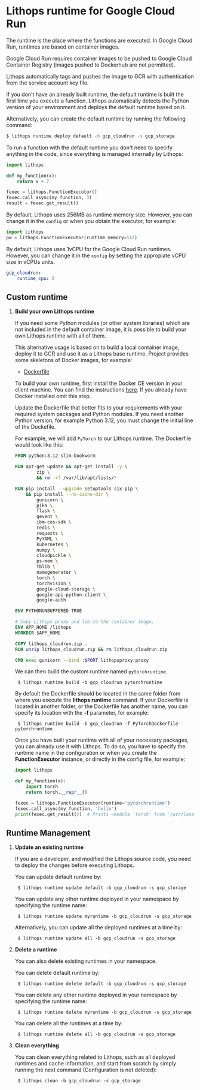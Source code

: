 # Lithops runtime for Google Cloud Run

The runtime is the place where the functions are executed. In Google Cloud Run, runtimes are based on container images.

Google Cloud Run requires container images to be pushed to Google Cloud Container Registry (images pushed to Dockerhub are not permitted).

Lithops automatically tags and pushes the image to GCR with authentication from the service account key file. 

If you don't have an already built runtime, the default runtime is built the first time you execute a function. Lithops automatically detects the Python version of your environment and deploys the default runtime based on it.

Alternatively, you can create the default runtime by running the following command:

```bash
$ lithops runtime deploy default -b gcp_cloudrun -s gcp_storage
```

To run a function with the default runtime you don't need to specify anything in the code, since everything is managed internally by Lithops:

```python
import lithops

def my_function(x):
    return x + 7

fexec = lithops.FunctionExecutor()
fexec.call_async(my_function, 3)
result = fexec.get_result()
```

By default, Lithops uses 256MB as runtime memory size. However, you can change it in the `config` or when you obtain the executor, for example:

```python
import lithops
pw = lithops.FunctionExecutor(runtime_memory=512)
```

By default, Lithops uses 1vCPU for the Google Cloud Run runtimes. However, you can change it in the `config` by setting the appropiate vCPU size in vCPUs units.

```yaml
gcp_cloudrun:
    runtime_cpu: 2
```

## Custom runtime

1. **Build your own Lithops runtime**

    If you need some Python modules (or other system libraries) which are not included in the default container image, it is possible to build your own Lithops runtime with all of them.

    This alternative usage is based on to build a local container image, deploy it to GCR and use it as a Lithops base runtime.
    Project provides some skeletons of Docker images, for example:

    * [Dockerfile](Dockerfile) 

    To build your own runtime, first install the Docker CE version in your client machine. You can find the instructions [here](https://docs.docker.com/get-docker/). If you already have Docker installed omit this step.

    Update the Dockerfile that better fits to your requirements with your required system packages and Python modules.
    If you need another Python version, for example Python 3.12, you must change the initial line of the Dockefile.
    
    For example, we will add `PyTorch` to our Lithops runtime. The Dockerfile would look like this:
    ```dockerfile
    FROM python:3.12-slim-bookworm
    
    RUN apt-get update && apt-get install -y \
            zip \
            && rm -rf /var/lib/apt/lists/*
    
    RUN pip install --upgrade setuptools six pip \
        && pip install --no-cache-dir \
            gunicorn \
            pika \
            flask \
            gevent \
            ibm-cos-sdk \
            redis \
            requests \
            PyYAML \
            kubernetes \
            numpy \
            cloudpickle \
            ps-mem \
            tblib \
            namegenerator \
            torch \
            torchvision \
            google-cloud-storage \
            google-api-python-client \
            google-auth
    
    ENV PYTHONUNBUFFERED TRUE
    
    # Copy Lithops proxy and lib to the container image.
    ENV APP_HOME /lithops
    WORKDIR $APP_HOME
    
    COPY lithops_cloudrun.zip .
    RUN unzip lithops_cloudrun.zip && rm lithops_cloudrun.zip
    
    CMD exec gunicorn --bind :$PORT lithopsproxy:proxy
    ```
    
    We can then build the custom runtime named `pytorchruntime`. 

        $ lithops runtime build -b gcp_cloudrun pytorchruntime

    By default the Dockerfile should be located in the same folder from where you execute the **lithops runtime** command. If your Dockerfile is located in another folder, or the Dockerfile has another name, you can specify its location with the **-f** parameter, for example:

        $ lithops runtime build -b gcp_cloudrun -f PyTorchDockerfile pytorchruntime

    Once you have built your runtime with all of your necessary packages, you can already use it with Lithops.
    To do so, you have to specify the runtime name in the configuration or when you create the **FunctionExecutor** instance, or directly in the config file, for example:

    ```python
    import lithops
    
    def my_function(x):
        import torch
        return torch.__repr__()
   
    fexec = lithops.FunctionExecutor(runtime='pytorchruntime')
    fexec.call_async(my_function, 'hello')
    print(fexec.get_result())  # Prints <module 'torch' from '/usr/local/lib/python3.12/site-packages/torch/__init__.py'>
    ```

## Runtime Management

1. **Update an existing runtime**

    If you are a developer, and modified the Lithops source code, you need to deploy the changes before executing Lithops.

    You can update default runtime by:

        $ lithops runtime update default -b gcp_cloudrun -s gcp_storage

    You can update any other runtime deployed in your namespace by specifying the runtime name:

        $ lithops runtime update myruntime -b gcp_cloudrun -s gcp_storage

    Alternatively, you can update all the deployed runtimes at a time by:

        $ lithops runtime update all -b gcp_cloudrun -s gcp_storage

2. **Delete a runtime**

    You can also delete existing runtimes in your namespace.

    You can delete default runtime by:

        $ lithops runtime delete default -b gcp_cloudrun -s gcp_storage

    You can delete any other runtime deployed in your namespace by specifying the runtime name:

        $ lithops runtime delete myruntime -b gcp_cloudrun -s gcp_storage

    You can delete all the runtimes at a time by:

        $ lithops runtime delete all -b gcp_cloudrun -s gcp_storage

3. **Clean everything**

     You can clean everything related to Lithops, such as all deployed runtimes and cache information, and start from scratch by simply running the next command (Configuration is not deleted):

        $ lithops clean -b gcp_cloudrun -s gcp_storage
